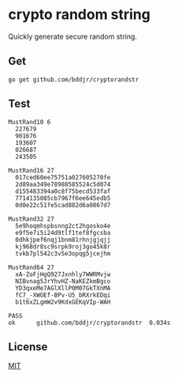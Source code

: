# crypto random string

Quickly generate secure random string.

## Get

```
go get github.com/bddjr/cryptorandstr
```

## Test

```
MustRand10 6
  227679
  901676
  193607
  026687
  243505

MustRand16 27
  017ced60ee75751a027605270fe
  2d89aa349e78988585524c5d074
  d155483394a0c8f75becd533faf
  7714135085cb7967f6ee645edb5
  0d0e22c51fe5cad882d6a0867d7

MustRand32 27
  5e9hoqmhspbsnng2ct2hgosko4e
  e9f5e7i5i24d9tlf1tef8fgcsba
  0dhkjpef6nqj1bnm81rhnjgjqjj
  kj968dr8sc9srpk9roj3go45k8r
  tvkb7pl542c3v5e3opqg5jcejhm

MustRand64 27
  xA-ZoFjHgQ927Jxnhly7WWRMvjw
  NIBvnag5JrYhvHZ-NaKEZkmBgco
  YD3qxeMe7AGlXllP0M07GkTXnMA
  fC7_-XWOEf-BPv-U5_bRXrkEDqi
  b1t6xZLgmW2v9KdxGEKqVIp-WAH

PASS
ok      github.com/bddjr/cryptorandstr  0.034s
```

## License

[MIT](LICENSE.txt)
